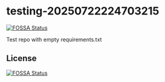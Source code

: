 # testing-20250722224703215
[![FOSSA Status](https://app.fossa.com/api/projects/git%2Bgithub.com%2Fkirogum%2Ftesting-20250722224703215.svg?type=shield)](https://app.fossa.com/projects/git%2Bgithub.com%2Fkirogum%2Ftesting-20250722224703215?ref=badge_shield)

Test repo with empty requirements.txt


## License
[![FOSSA Status](https://app.fossa.com/api/projects/git%2Bgithub.com%2Fkirogum%2Ftesting-20250722224703215.svg?type=large)](https://app.fossa.com/projects/git%2Bgithub.com%2Fkirogum%2Ftesting-20250722224703215?ref=badge_large)